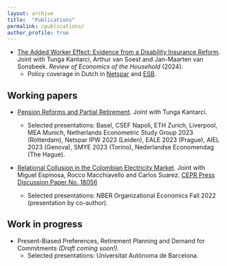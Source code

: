 ```yaml
---
layout: archive
title:  "Publications"
permalink: /publications/
author_profile: true
---
```


* [The Added Worker Effect: Evidence from a Disability Insurance Reform](https://link.springer.com/content/pdf/10.1007/s11150-023-09692-4.pdf). Joint with Tunga Kantarci, Arthur van Soest and Jan-Maarten van Sonsbeek. _Review of Economics of the Household_ (2024).
  * Policy coverage in Dutch in [Netspar](https://www.netspar.nl/nieuws/hoe-reageren-partners-op-het-wegvallen-van-de-wia-uitkering/) and [ESB](https://esb.nu/partners-van-langdurig-zieken-zijn-meer-gaan-werken-door-invoering-wia/).

Working papers
---- 
* [Pension Reforms and Partial Retirement](/files/JMP.pdf). Joint with Tunga Kantarci.
  * Selected presentations: Basel, CSEF Napoli, ETH Zurich, Liverpool, MEA Munich, Netherlands Econometric Study Group 2023 (Rotterdam), Netspar IPW 2023 (Leiden), EALE 2023 (Prague), AIEL 2023 (Genova), SMYE 2023 (Torino), Nederlandse Economendag (The Hague).

* [Relational Collusion in the Colombian Electricity Market](/files/Bernasconi_et_al_Relational_Collusion_April_2023.pdf). Joint with Miguel Espinosa, Rocco Macchiavello and Carlos Suarez. [CEPR Press Discussion Paper No. 18056](https://cepr.org/publications/dp18056)
  * Selected presentations: NBER Organizational Economics Fall 2022 (presentation by co-author).

Work in progress
----
* Present-Biased Preferences, Retirement Planning and Demand for Commitments _(Draft coming soon!)_.
  * Selected presentations: Universitat Autònoma de Barcelona.
